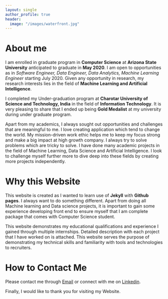 ```yaml
---
layout: single
author_profile: true
header:
  image: "/images/waterfront.jpg"
---
```


# About me

I am enrolled in graduate program in **Computer Science** at **Arizona State University** anticipated to graduate in **May 2020**. I am open to opportunities as in *Software Engineer, Data Engineer, Data Analytics, Machine Learning Engineer* starting July 2020. Given any opportunity in research, my research interests lies in the field of **Machine Learning and Artificial Intelligence**.

I completed my Under-graduation program at **Charotar University of Science and Technology, India** in the field of **Information Technology**. It is very pleasing to share that I ended up being **Gold Medalist** at my university during under graduate program.

Apart from my academics, I always sought out opportunities and challenges that are meaningful to me. I love creating application which tend to change the world. My mission-driven work ethic helps me to keep my focus strong and make a big impact at high growth company. I always try to solve problems which are tricky to solve. I have done many academic projects in the field of Machine Learning, Data Science and Artificial Intelligence. I look to challenge myself further more to dive deep into these fields by creating more projects independently.

# Why this Website
This website is created as I wanted to learn use of **Jekyll** with **Github pages**. I always want to do something different. Apart from doing all Machine learning and Data science projects, it is important to gain some experience developing front end to ensure myself that I am complete package that comes with Computer Science student.

This website demonstrates my educational qualifications and experience I gained through multiple internships. Detailed description with each project that I have worked on is attached. This website serves the purpose of demonstrating my technical skills and familiarity with tools and technologies to recruiters.

# How to Contact Me
Please contact me through [Email](mailto:tpshah2@asu.edu) or connect with me on [Linkedin](https://www.linkedin.com/in/tirthshah08).

Finally, I would like to thank you for visiting my Website.
